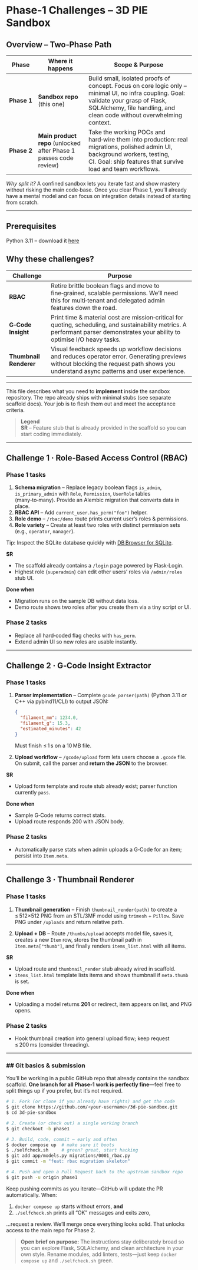 # Phase‑1 Challenges – 3D PIE Sandbox


## Overview – Two‑Phase Path

| Phase | Where it happens | Scope & Purpose |
| ----- | ---------------- | --------------- |
| **Phase 1** | **Sandbox repo** (this one) | Build small, isolated proofs of concept. Focus on core logic only – minimal UI, no infra coupling. Goal: validate your grasp of Flask, SQLAlchemy, file handling, and clean code without overwhelming context. |
| **Phase 2** | **Main product repo** (unlocked after Phase 1 passes code review) | Take the working POCs and hard‑wire them into production: real migrations, polished admin UI, background workers, testing, CI. Goal: ship features that survive load and team workflows. |

*Why split it?*  A confined sandbox lets you iterate fast and show mastery without risking the main code‑base. Once you clear Phase 1, you’ll already have a mental model and can focus on integration details instead of starting from scratch.

---

## Prerequisites

Python 3.11 – download it [here](https://www.python.org/downloads/)



## Why these challenges?

| Challenge | Purpose |
| --------- | ------- |
| **RBAC** | Retire brittle boolean flags and move to fine‑grained, scalable permissions. We’ll need this for multi‑tenant and delegated admin features down the road. |
| **G‑Code Insight** | Print time & material cost are mission‑critical for quoting, scheduling, and sustainability metrics. A performant parser demonstrates your ability to optimise I/O heavy tasks. |
| **Thumbnail Renderer** | Visual feedback speeds up workflow decisions and reduces operator error. Generating previews without blocking the request path shows you understand async patterns and user experience. |

---

This file describes what you need to **implement** inside the sandbox repository.  The repo already ships with minimal stubs (see separate scaffold docs).  Your job is to flesh them out and meet the acceptance criteria.

> **Legend**\
> **SR** – Feature stub that is already provided in the scaffold so you can start coding immediately.

---

## Challenge 1 · Role‑Based Access Control (RBAC)

### Phase 1 tasks

1. **Schema migration** – Replace legacy boolean flags `is_admin`, `is_primary_admin` with `Role`, `Permission`, `UserRole` tables (many‑to‑many).  Provide an Alembic migration that converts data in place.
2. **RBAC API** – Add `current_user.has_perm("foo")` helper.
3. **Role demo** – `/rbac/demo` route prints current user’s roles & permissions.
4. **Role variety** – Create at least two roles with distinct permission sets (e.g., `operator`, `manager`).


Tip: Inspect the SQLite database quickly with [DB Browser for SQLite](https://sqlitebrowser.org/).

**SR**

- The scaffold already contains a `/login` page powered by Flask‑Login.
- Highest role (`superadmin`) can edit other users’ roles via `/admin/roles` stub UI.

**Done when**

- Migration runs on the sample DB without data loss.
- Demo route shows two roles after you create them via a tiny script or UI.

### Phase 2 tasks

- Replace all hard‑coded flag checks with `has_perm`.
- Extend admin UI so new roles are usable instantly.

---

## Challenge 2 · G‑Code Insight Extractor

### Phase 1 tasks

1. **Parser implementation** – Complete `gcode_parser(path)` (Python 3.11 *or* C++ via pybind11/CLI) to output JSON:

   ```json
   {
     "filament_mm": 1234.0,
     "filament_g": 15.3,
     "estimated_minutes": 42
   }
   ```

   Must finish ≤ 1 s on a 10 MB file.

2. **Upload workflow** – `/gcode/upload` form lets users choose a `.gcode` file. On submit, call the parser and **return the JSON** to the browser.


**SR**

- Upload form template and route stub already exist; parser function currently `pass`.

**Done when**

- Sample G‑Code returns correct stats.
- Upload route responds 200 with JSON body.

### Phase 2 tasks

- Automatically parse stats when admin uploads a G‑Code for an item; persist into `Item.meta`.

---

## Challenge 3 · Thumbnail Renderer

### Phase 1 tasks

1. **Thumbnail generation** – Finish `thumbnail_render(path)` to create a ≤ 512×512 PNG from an STL/3MF model using `trimesh` + `Pillow`. Save PNG under `/uploads` and return relative path.


2. **Upload + DB** – Route `/thumbs/upload` accepts model file, saves it, creates a new `Item` row, stores the thumbnail path in `Item.meta["thumb"]`, and finally renders `items_list.html` with all items.

**SR**

- Upload route and `thumbnail_render` stub already wired in scaffold.
- `items_list.html` template lists items and shows thumbnail if `meta.thumb` is set.

**Done when**

- Uploading a model returns **201** or redirect, item appears on list, and PNG opens.

### Phase 2 tasks

- Hook thumbnail creation into general upload flow; keep request ≤ 200 ms (consider threading).

---

### ## Git basics & submission

You’ll be working in a public GitHub repo that already contains the sandbox scaffold. **One branch for all Phase‑1 work is perfectly fine**—feel free to split things up if you prefer, but it’s not required.

```bash
# 1. Fork (or clone if you already have rights) and get the code
$ git clone https://github.com/<your‑username>/3d‑pie‑sandbox.git
$ cd 3d‑pie‑sandbox

# 2. Create (or check out) a single working branch
$ git checkout -b phase1

# 3. Build, code, commit – early and often
$ docker compose up  # make sure it boots
$ ./selfcheck.sh     # green? great, start hacking
$ git add app/models.py migrations/0001_rbac.py
$ git commit -m "feat: rbac migration skeleton"

# 4. Push and open a Pull Request back to the upstream sandbox repo
$ git push -u origin phase1
```

Keep pushing commits as you iterate—GitHub will update the PR automatically. When:

1.  `docker compose up` starts without errors, **and**
2.  `./selfcheck.sh` prints all “OK” messages and exits zero,

…request a review. We’ll merge once everything looks solid. That unlocks access to the main repo for Phase 2.

> **Open brief on purpose:** The instructions stay deliberately broad so you can explore Flask, SQLAlchemy, and clean architecture in your own style. Rename modules, add linters, tests—just keep `docker compose up` and `./selfcheck.sh` green.


